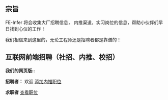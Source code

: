 ## 宗旨
FE-Infer 将会收集大厂招聘信息， 内推渠道，实习岗位的信息，帮助小伙伴们早日找到心仪的工作！

我们相信来到这里的，无论工程师还是招聘者都是靠谱的！

## 互联网前端招聘（社招、内推、校招）
**我们的网页版:**: 

**招聘者：**  欢迎 [添加内推职位]()  

**求职者** [查看职位](README.md)